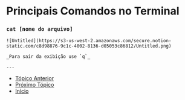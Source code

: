 # Principais Comandos no Terminal

### `cat [nome do arquivo]`
    
    ![Untitled](https://s3-us-west-2.amazonaws.com/secure.notion-static.com/c8d98876-9c1c-4002-8136-d05053c86812/Untitled.png)
    
    _Para sair da exibição use `q`_

    ---
* [Tópico Anterior](InstalacaoEConfiguracao.md)
* [Próximo Tópico]()
* [Início](README.md)